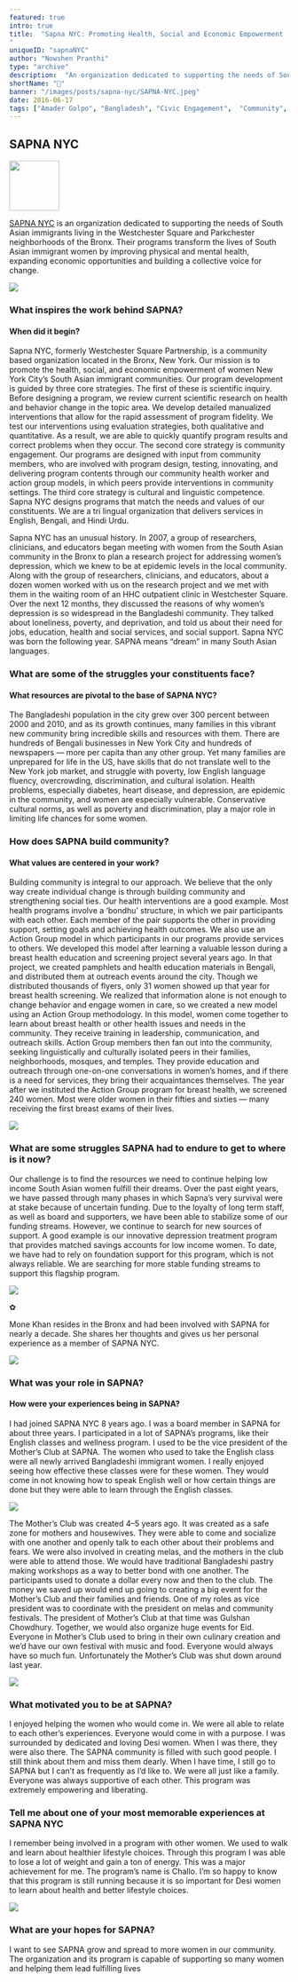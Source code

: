 ```yaml
---
featured: true
intro: true
title:  "Sapna NYC: Promoting Health, Social and Economic Empowerment
"
uniqueID: "sapnaNYC"
author: "Nowshen Pranthi"
type: "archive"
description:  "An organization dedicated to supporting the needs of South Asian immigrants living in the Westchester Square and Parkchester neighborhoods of the Bronx."
shortName: "💸"
banner: "/images/posts/sapna-nyc/SAPNA-NYC.jpeg"
date: 2016-06-17
tags: ["Amader Golpo", "Bangladesh", "Civic Engagement",  "Community", "Empowerment", "Women"]
---
```


## SAPNA NYC

<img width="90" src="/images/posts/sapna-nyc/sapna-logo.png" class="padding-top">

[SAPNA NYC](http://sapnanyc.org/) is an organization dedicated to supporting the needs of South Asian immigrants living in the Westchester Square and Parkchester neighborhoods of the Bronx. Their programs transform the lives of South Asian immigrant women by improving physical and mental health, expanding economic opportunities and building a collective voice for change.

<img src="/images/posts/sapna-nyc/group.jpeg" class="padding-top">

### What inspires the work behind SAPNA?
#### When did it begin?

Sapna NYC, formerly Westchester Square Partnership, is a community based organization located in the Bronx, New York. Our mission is to promote the health, social, and economic empowerment of women New York City’s South Asian immigrant communities. Our program development is guided by three core strategies. The first of these is scientific inquiry. Before designing a program, we review current scientific research on health and behavior change in the topic area. We develop detailed manualized interventions that allow for the rapid assessment of program fidelity. We test our interventions using evaluation strategies, both qualitative and quantitative. As a result, we are able to quickly quantify program results and correct problems when they occur. The second core strategy is community engagement. Our programs are designed with input from community members, who are involved with program design, testing, innovating, and delivering program contents through our community health worker and action group models, in which peers provide interventions in community settings. The third core strategy is cultural and linguistic competence. Sapna NYC designs programs that match the needs and values of our constituents. We are a tri lingual organization that delivers services in English, Bengali, and Hindi Urdu.

Sapna NYC has an unusual history. In 2007, a group of researchers, clinicians, and educators began meeting with women from the South Asian community in the Bronx to plan a research project for addressing women’s depression, which we knew to be at epidemic levels in the local community. Along with the group of researchers, clinicians, and educators, about a dozen women worked with us on the research project and we met with them in the waiting room of an HHC outpatient clinic in Westchester Square. Over the next 12 months, they discussed the reasons of why women’s depression is so widespread in the Bangladeshi community. They talked about loneliness, poverty, and deprivation, and told us about their need for jobs, education, health and social services, and social support. Sapna NYC was born the following year. SAPNA means “dream” in many South Asian languages.

### What are some of the struggles your constituents face?
#### What resources are pivotal to the base of SAPNA NYC?

The Bangladeshi population in the city grew over 300 percent between 2000 and 2010, and as its growth continues, many families in this vibrant new community bring incredible skills and resources with them. There are hundreds of Bengali businesses in New York City and hundreds of newspapers — more per capita than any other group. Yet many families are unprepared for life in the US, have skills that do not translate well to the New York job market, and struggle with poverty, low English language fluency, overcrowding, discrimination, and cultural isolation. Health problems, especially diabetes, heart disease, and depression, are epidemic in the community, and women are especially vulnerable. Conservative cultural norms, as well as poverty and discrimination, play a major role in limiting life chances for some women.

###  How does SAPNA build community?
#### What values are centered in your work?

Building community is integral to our approach. We believe that the only way create individual change is through building community and strengthening social ties. Our health interventions are a good example. Most health programs involve a ‘bondhu’ structure, in which we pair participants with each other. Each member of the pair supports the other in providing support, setting goals and achieving health outcomes.
We also use an Action Group model in which participants in our programs provide services to others. We developed this model after learning a valuable lesson during a breast health education and screening project several years ago. In that project, we created pamphlets and health education materials in Bengali, and distributed them at outreach events around the city. Though we distributed thousands of flyers, only 31 women showed up that year for breast health screening. We realized that information alone is not enough to change behavior and engage women in care, so we created a new model using an Action Group methodology. In this model, women come together to learn about breast health or other health issues and needs in the community. They receive training in leadership, communication, and outreach skills. Action Group members then fan out into the community, seeking linguistically and culturally isolated peers in their families, neighborhoods, mosques, and temples. They provide education and outreach through one-on-one conversations in women’s homes, and if there is a need for services, they bring their acquaintances themselves. The year after we instituted the Action Group program for breast health, we screened 240 women. Most were older women in their fifties and sixties — many receiving the first breast exams of their lives.

<img src="/images/posts/sapna-nyc/two.jpeg" class="padding-top">

### What are some struggles SAPNA had to endure to get to where is it now?

Our challenge is to find the resources we need to continue helping low income South Asian women fulfill their dreams. Over the past eight years, we have passed through many phases in which Sapna’s very survival were at stake because of uncertain funding. Due to the loyalty of long term staff, as well as board and supporters, we have been able to stabilize some of our funding streams. However, we continue to search for new sources of support. A good example is our innovative depression treatment program that provides matched savings accounts for low income women. To date, we have had to rely on foundation support for this program, which is not always reliable. We are searching for more stable funding streams to support this flagship program.

<img src="/images/posts/sapna-nyc/cake.jpeg" class="padding-top">

✿

Mone Khan resides in the Bronx and had been involved with SAPNA for nearly a decade. She shares her thoughts and gives us her personal experience as a member of SAPNA NYC.

<img src="/images/posts/sapna-nyc/mone.jpeg" class="padding-top">

### What was your role in SAPNA?
#### How were your experiences being in SAPNA?

I had joined SAPNA NYC 8 years ago. I was a board member in SAPNA for about three years. I participated in a lot of SAPNA’s programs, like their English classes and wellness program. I used to be the vice president of the Mother’s Club at SAPNA. The women who used to take the English class were all newly arrived Bangladeshi immigrant women. I really enjoyed seeing how effective these classes were for these women. They would come in not knowing how to speak English well or how certain things are done but they were able to learn through the English classes.

<img src="/images/posts/sapna-nyc/group2.jpeg" class="padding-top">

The Mother’s Club was created 4–5 years ago. It was created as a safe zone for mothers and housewives. They were able to come and socialize with one another and openly talk to each other about their problems and fears. We were also involved in creating melas, and the mothers in the club were able to attend those. We would have traditional Bangladeshi pastry making workshops as a way to better bond with one another. The participants used to donate a dollar every now and then to the club. The money we saved up would end up going to creating a big event for the Mother’s Club and their families and friends. One of my roles as vice president was to coordinate with the president on melas and community festivals. The president of Mother’s Club at that time was Gulshan Chowdhury. Together, we would also organize huge events for Eid. Everyone in Mother’s Club used to bring in their own culinary creation and we’d have our own festival with music and food. Everyone would always have so much fun. Unfortunately the Mother’s Club was shut down around last year.

<img src="/images/posts/sapna-nyc/poster.jpeg" class="padding-top">

### What motivated you to be at SAPNA?

I enjoyed helping the women who would come in. We were all able to relate to each other’s experiences. Everyone would come in with a purpose. I was surrounded by dedicated and loving Desi women. When I was there, they were also there. The SAPNA community is filled with such good people. I still think about them and miss them dearly. When I have time, I still go to SAPNA but I can’t as frequently as I’d like to. We were all just like a family. Everyone was always supportive of each other. This program was extremely empowering and liberating.

### Tell me about one of your most memorable experiences at SAPNA NYC

I remember being involved in a program with other women. We used to walk and learn about healthier lifestyle choices. Through this program I was able to lose a lot of weight and gain a ton of energy. This was a major achievement for me. The program’s name is Challo. I’m so happy to know that this program is still running because it is so important for Desi women to learn about health and better lifestyle choices.

<img src="/images/posts/sapna-nyc/SAPNA-NYC.jpeg" class="padding-top">

### What are your hopes for SAPNA?

I want to see SAPNA grow and spread to more women in our community. The organization and its program is capable of supporting so many women and helping them lead fulfilling lives
